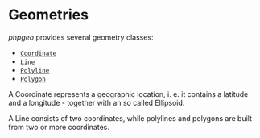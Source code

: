 # Geometries

_phpgeo_ provides several geometry classes:

* [`Coordinate`](Coordinate)
* [`Line`](Line)
* [`Polyline`](Polyline)
* [`Polygon`](Polygon)

A Coordinate represents a geographic location, i. e. it contains a latitude
and a longitude - together with an so called Ellipsoid.

A Line consists of two coordinates, while polylines and polygons are built
from two or more coordinates.
